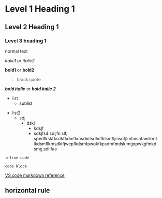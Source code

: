 # Level 1 Heading 1
## Level 2 Heading 1

### Level 3 heading 1

normal text

*italic1*  or _italic2_

**bold1** or __bold2__

> block quote

***bold italic*** or ___bold italic 2___

* list
    * sublist

- list2
    - sdj
        - dskj
            - kdsjf
            - sdkjfsd sdljfn slfj 
            spedfkskfksdkfkdmfkmsdmfsdlmfldsmfljmsofjlmfmsafamlkmflkdsmflkmsdklfjwepfkdsmfpwokfkpsdmfmdsklmgopwkgfmkdsmg;sdllfae


`inline code`

```
code block
```


[VS code markdown reference](https://code.visualstudio.com/docs/languages/markdown?originUrl=%2Fdocs%2Flanguages%2Fpython)

<!-- ![blade runner](./874732.jpg) -->


horizontal rule
---